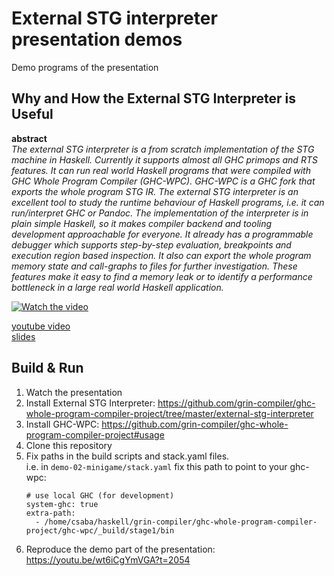# External STG interpreter presentation demos

Demo programs of the presentation

## Why and How the External STG Interpreter is Useful

**abstract**  
*The external STG interpreter is a from scratch implementation of the STG machine in Haskell.
Currently it supports almost all GHC primops and RTS features.
It can run real world Haskell programs that were compiled with GHC Whole Program Compiler (GHC-WPC).
GHC-WPC is a GHC fork that exports the whole program STG IR.
The external STG interpreter is an excellent tool to study the runtime behaviour of Haskell programs, i.e. it can run/interpret GHC or Pandoc.
The implementation of the interpreter is in plain simple Haskell, so it makes compiler backend and tooling development approachable for everyone.
It already has a programmable debugger which supports step-by-step evaluation, breakpoints and execution region based inspection.
It also can export the whole program memory state and call-graphs to files for further investigation.
These features make it easy to find a memory leak or to identify a performance bottleneck in a large real world Haskell application.*

[![Watch the video](https://img.youtube.com/vi/wt6iCgYmVGA/hqdefault.jpg)](https://youtu.be/wt6iCgYmVGA)

[youtube video](https://www.youtube.com/watch?v=wt6iCgYmVGA)  
[slides](https://docs.google.com/presentation/d/1Lmfpwtx_7TbIAGYnSE0HqkawRu75y2GGwbObuu0xYPY/edit#slide=id.p)


## Build & Run

1. Watch the presentation
2. Install External STG Interpreter: https://github.com/grin-compiler/ghc-whole-program-compiler-project/tree/master/external-stg-interpreter
3. Install GHC-WPC: https://github.com/grin-compiler/ghc-whole-program-compiler-project#usage
4. Clone this repository
5. Fix paths in the build scripts and stack.yaml files.  
   i.e. in `demo-02-minigame/stack.yaml` fix this path to point to your ghc-wpc:
   ```
   # use local GHC (for development)
   system-ghc: true
   extra-path:
     - /home/csaba/haskell/grin-compiler/ghc-whole-program-compiler-project/ghc-wpc/_build/stage1/bin
   ```
5. Reproduce the demo part of the presentation: https://youtu.be/wt6iCgYmVGA?t=2054
